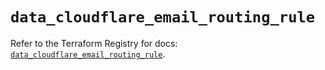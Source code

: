 # `data_cloudflare_email_routing_rule`

Refer to the Terraform Registry for docs: [`data_cloudflare_email_routing_rule`](https://registry.terraform.io/providers/cloudflare/cloudflare/5.5.0/docs/data-sources/email_routing_rule).
